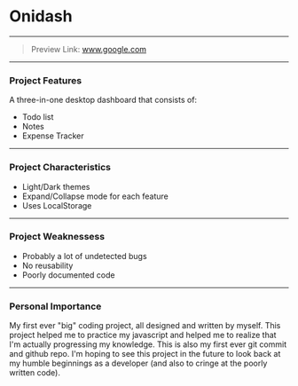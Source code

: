 # Onidash
----
> Preview Link: www.google.com
----
### Project Features
A three-in-one desktop dashboard that consists of:
* Todo list
* Notes
* Expense Tracker
----
### Project Characteristics
* Light/Dark themes
* Expand/Collapse mode for each feature
* Uses LocalStorage
----
### Project Weaknessess
* Probably a lot of undetected bugs
* No reusability
* Poorly documented code
----
### Personal Importance
My first ever "big" coding project, all designed and written by myself. This project helped me to practice my javascript and helped me to realize that I'm actually progressing my knowledge. This is also my first ever git commit and github repo. I'm hoping to see this project in the future to look back at my humble beginnings as a developer (and also to cringe at the poorly written code).

